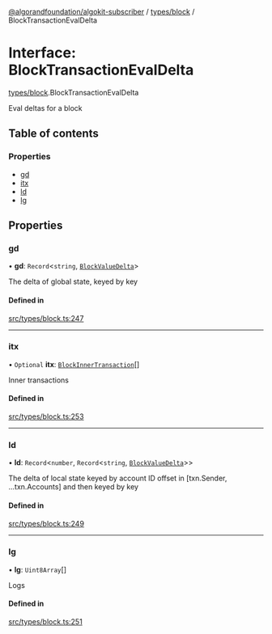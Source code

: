 [@algorandfoundation/algokit-subscriber](../README.md) / [types/block](../modules/types_block.md) / BlockTransactionEvalDelta

# Interface: BlockTransactionEvalDelta

[types/block](../modules/types_block.md).BlockTransactionEvalDelta

Eval deltas for a block

## Table of contents

### Properties

- [gd](types_block.BlockTransactionEvalDelta.md#gd)
- [itx](types_block.BlockTransactionEvalDelta.md#itx)
- [ld](types_block.BlockTransactionEvalDelta.md#ld)
- [lg](types_block.BlockTransactionEvalDelta.md#lg)

## Properties

### gd

• **gd**: `Record`\<`string`, [`BlockValueDelta`](types_block.BlockValueDelta.md)\>

The delta of global state, keyed by key

#### Defined in

[src/types/block.ts:247](https://github.com/algorandfoundation/algokit-subscriber-ts/blob/main/src/types/block.ts#L247)

___

### itx

• `Optional` **itx**: [`BlockInnerTransaction`](../modules/types_block.md#blockinnertransaction)[]

Inner transactions

#### Defined in

[src/types/block.ts:253](https://github.com/algorandfoundation/algokit-subscriber-ts/blob/main/src/types/block.ts#L253)

___

### ld

• **ld**: `Record`\<`number`, `Record`\<`string`, [`BlockValueDelta`](types_block.BlockValueDelta.md)\>\>

The delta of local state keyed by account ID offset in [txn.Sender, ...txn.Accounts] and then keyed by key

#### Defined in

[src/types/block.ts:249](https://github.com/algorandfoundation/algokit-subscriber-ts/blob/main/src/types/block.ts#L249)

___

### lg

• **lg**: `Uint8Array`[]

Logs

#### Defined in

[src/types/block.ts:251](https://github.com/algorandfoundation/algokit-subscriber-ts/blob/main/src/types/block.ts#L251)
